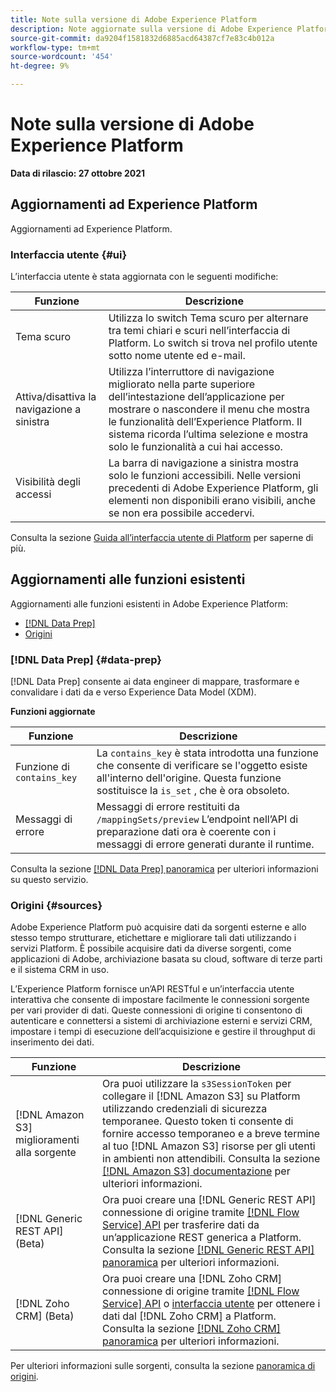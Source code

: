 ```yaml
---
title: Note sulla versione di Adobe Experience Platform
description: Note aggiornate sulla versione di Adobe Experience Platform.
source-git-commit: da9204f1581832d6885acd64387cf7e83c4b012a
workflow-type: tm+mt
source-wordcount: '454'
ht-degree: 9%

---
```


# Note sulla versione di Adobe Experience Platform

**Data di rilascio: 27 ottobre 2021**

## Aggiornamenti ad Experience Platform

Aggiornamenti ad Experience Platform.

### Interfaccia utente {#ui}

L’interfaccia utente è stata aggiornata con le seguenti modifiche:

| Funzione | Descrizione |
| --- | --- |
| Tema scuro | Utilizza lo switch Tema scuro per alternare tra temi chiari e scuri nell’interfaccia di Platform. Lo switch si trova nel profilo utente sotto nome utente ed e-mail. |
| Attiva/disattiva la navigazione a sinistra | Utilizza l’interruttore di navigazione migliorato nella parte superiore dell’intestazione dell’applicazione per mostrare o nascondere il menu che mostra le funzionalità dell’Experience Platform. Il sistema ricorda l’ultima selezione e mostra solo le funzionalità a cui hai accesso. |
| Visibilità degli accessi | La barra di navigazione a sinistra mostra solo le funzioni accessibili. Nelle versioni precedenti di Adobe Experience Platform, gli elementi non disponibili erano visibili, anche se non era possibile accedervi. |

Consulta la sezione [Guida all’interfaccia utente di Platform](../../landing/ui-guide.md) per saperne di più.

## Aggiornamenti alle funzioni esistenti

Aggiornamenti alle funzioni esistenti in Adobe Experience Platform:

- [[!DNL Data Prep]](#data-prep)
- [Origini](#sources)

### [!DNL Data Prep] {#data-prep}

[!DNL Data Prep] consente ai data engineer di mappare, trasformare e convalidare i dati da e verso Experience Data Model (XDM).

**Funzioni aggiornate**

| Funzione | Descrizione |
| --- | --- |
| Funzione  di `contains_key` | La `contains_key` è stata introdotta una funzione che consente di verificare se l&#39;oggetto esiste all&#39;interno dell&#39;origine. Questa funzione sostituisce la `is_set` , che è ora obsoleto. |
| Messaggi di errore | Messaggi di errore restituiti da `/mappingSets/preview` L’endpoint nell’API di preparazione dati ora è coerente con i messaggi di errore generati durante il runtime. |

Consulta la sezione [[!DNL Data Prep] panoramica](../../data-prep/home.md) per ulteriori informazioni su questo servizio.

### Origini {#sources}

Adobe Experience Platform può acquisire dati da sorgenti esterne e allo stesso tempo strutturare, etichettare e migliorare tali dati utilizzando i servizi Platform. È possibile acquisire dati da diverse sorgenti, come applicazioni di Adobe, archiviazione basata su cloud, software di terze parti e il sistema CRM in uso.

L’Experience Platform fornisce un’API RESTful e un’interfaccia utente interattiva che consente di impostare facilmente le connessioni sorgente per vari provider di dati. Queste connessioni di origine ti consentono di autenticare e connettersi a sistemi di archiviazione esterni e servizi CRM, impostare i tempi di esecuzione dell’acquisizione e gestire il throughput di inserimento dei dati.

| Funzione | Descrizione |
| --- | --- |
| [!DNL Amazon S3] miglioramenti alla sorgente | Ora puoi utilizzare la `s3SessionToken` per collegare il [!DNL Amazon S3] su Platform utilizzando credenziali di sicurezza temporanee. Questo token ti consente di fornire accesso temporaneo e a breve termine al tuo [!DNL Amazon S3] risorse per gli utenti in ambienti non attendibili. Consulta la sezione [[!DNL Amazon S3] documentazione](../../sources/connectors/cloud-storage/s3.md#prerequisites) per ulteriori informazioni. |
| [!DNL Generic REST API] (Beta) | Ora puoi creare una [!DNL Generic REST API] connessione di origine tramite [[!DNL Flow Service] API](../../sources/tutorials/api/create/protocols/generic-rest.md) per trasferire dati da un’applicazione REST generica a Platform. Consulta la sezione [[!DNL Generic REST API] panoramica](../../sources/connectors/protocols/generic-rest.md) per ulteriori informazioni. |
| [!DNL Zoho CRM] (Beta) | Ora puoi creare una [!DNL Zoho CRM] connessione di origine tramite [[!DNL Flow Service] API](../../sources/tutorials/api/create/crm/zoho.md) o [interfaccia utente](../../sources/tutorials/ui/create/crm/zoho.md) per ottenere i dati dal [!DNL Zoho CRM] a Platform. Consulta la sezione [[!DNL Zoho CRM] panoramica](../../sources/connectors/crm/zoho.md) per ulteriori informazioni. |

Per ulteriori informazioni sulle sorgenti, consulta la sezione [panoramica di origini](../../sources/home.md).